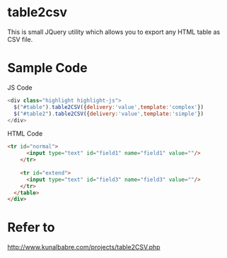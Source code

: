 table2csv
=========

This is small JQuery utility which allows you to export any HTML table as CSV file.

Sample Code
=========
JS Code
```JavaScript
<div class="highlight highlight-js">
  $("#table").table2CSV({delivery:'value',template:'complex'})
  $("#table2").table2CSV({delivery:'value',template:'simple'})
</div>
```
HTML Code
```html
<tr id="normal">
      <input type="text" id="field1" name="field1" value=""/>
    </tr>
    
    <tr id="extend">
      <input type="text" id="field3" name="field3" value=""/>
    </tr>
  </table>
</div>
```

Refer to
=========
http://www.kunalbabre.com/projects/table2CSV.php
